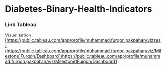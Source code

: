 # Diabetes-Binary-Health-Indicators

### Link Tableau

Visualization : [https://public.tableau.com/app/profile/muhammad.furqon.pakpahan/vizzes](https://public.tableau.com/app/profile/muhammad.furqon.pakpahan/viz/Milestone1Furqon/Dashboard1)https://public.tableau.com/app/profile/muhammad.furqon.pakpahan/viz/Milestone1Furqon/Dashboard1
